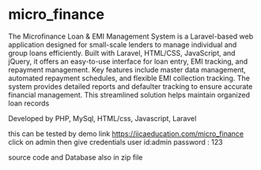 # micro_finance
The Microfinance Loan & EMI Management System is a Laravel-based web application designed for small-scale lenders to manage individual and group loans efficiently. Built with Laravel, HTML/CSS, JavaScript, and jQuery, it offers an easy-to-use interface for loan entry, EMI tracking, and repayment management. Key features include master data management, automated repayment schedules, and flexible EMI collection tracking. The system provides detailed reports and defaulter tracking to ensure accurate financial management. This streamlined solution helps maintain organized loan records

Developed by PHP, MySql, HTML/css, Javascript, Laravel

this can be tested by demo link 
https://iicaeducation.com/micro_finance
click on admin 
then give credentials
user id:admin
password : 123


source code and Database also in zip file
